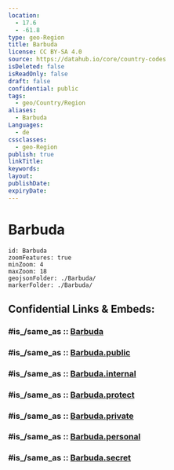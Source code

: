 ```yaml
---
location:
  - 17.6
  - -61.8
type: geo-Region
title: Barbuda
license: CC BY-SA 4.0
source: https://datahub.io/core/country-codes
isDeleted: false
isReadOnly: false
draft: false
confidential: public
tags:
  - geo/Country/Region
aliases:
  - Barbuda
Languages:
  - de
cssclasses:
  - geo-Region
publish: true
linkTitle:
keywords:
layout:
publishDate:
expiryDate:
---
```


# Barbuda

```leaflet
id: Barbuda
zoomFeatures: true 
minZoom: 4 
maxZoom: 18
geojsonFolder: ./Barbuda/
markerFolder: ./Barbuda/
```


## Confidential Links & Embeds: 

### #is_/same_as :: [Barbuda](/_Standards/Earth/Continent/America~Caribbean/Antigua_and_Barbuda/Counties/Barbuda.md) 

### #is_/same_as :: [Barbuda.public](/_public/Earth/Continent/America~Caribbean/Antigua_and_Barbuda/Counties/Barbuda.public.md) 

### #is_/same_as :: [Barbuda.internal](/_internal/Earth/Continent/America~Caribbean/Antigua_and_Barbuda/Counties/Barbuda.internal.md) 

### #is_/same_as :: [Barbuda.protect](/_protect/Earth/Continent/America~Caribbean/Antigua_and_Barbuda/Counties/Barbuda.protect.md) 

### #is_/same_as :: [Barbuda.private](/_private/Earth/Continent/America~Caribbean/Antigua_and_Barbuda/Counties/Barbuda.private.md) 

### #is_/same_as :: [Barbuda.personal](/_personal/Earth/Continent/America~Caribbean/Antigua_and_Barbuda/Counties/Barbuda.personal.md) 

### #is_/same_as :: [Barbuda.secret](/_secret/Earth/Continent/America~Caribbean/Antigua_and_Barbuda/Counties/Barbuda.secret.md)

